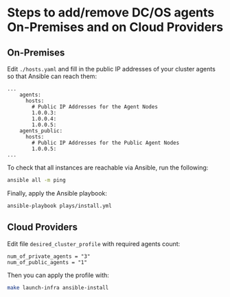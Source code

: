 # Steps to add/remove DC/OS agents On-Premises and on Cloud Providers

## On-Premises

Edit `./hosts.yaml` and fill in the public IP addresses of your cluster agents so that Ansible can reach them:

```
...
    agents:
      hosts:
        # Public IP Addresses for the Agent Nodes
        1.0.0.3:
        1.0.0.4:
        1.0.0.5:
    agents_public:
      hosts:
        # Public IP Addresses for the Public Agent Nodes
        1.0.0.5:
...
```

To check that all instances are reachable via Ansible, run the following:

```bash
ansible all -m ping
```

Finally, apply the Ansible playbook:

```bash
ansible-playbook plays/install.yml
```

## Cloud Providers

Edit file `desired_cluster_profile` with required agents count:

```
num_of_private_agents = "3"
num_of_public_agents = "1"
```

Then you can apply the profile with:

```bash
make launch-infra ansible-install
```
